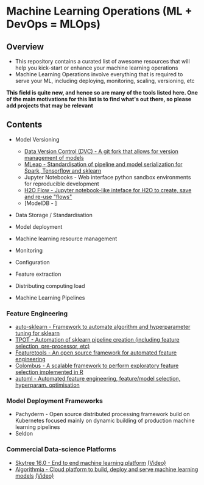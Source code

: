 # Machine Learning Operations (ML + DevOps = MLOps)

## Overview

* This repository contains a curated list of awesome resources that will help you kick-start or enhance your machine learning operations
* Machine Learning Operations involve everything that is required to serve your ML, including deploying, monitoring, scaling, versioning, etc

**This field is quite new, and hence so are many of the tools listed here. One of the main motivations for this list is to find what's out there, so please add projects that may be relevant**


## Contents


* Model Versioning
    * [Data Version Control (DVC) - A git fork that allows for version management of models](https://dvc.org/)
    * [MLeap - Standardisation of pipeline and model serialization for Spark, Tensorflow and sklearn](https://github.com/combust/mleap)
    * Jupyter Notebooks - Web interface python sandbox environments for reproducible development 
    * [H2O Flow - Jupyter notebook-like inteface for H2O to create, save and re-use "flows"](https://www.h2o.ai/download/)
    * [ModelDB - ]

* Data Storage / Standardisation
* Model deployment
* Machine learning resource management
* Monitoring
* Configuration
* Feature extraction
* Distributing computing load
* Machine Learning Pipelines
### Feature Engineering

* [auto-sklearn - Framework to automate algorithm and hyperparameter tuning for sklearn](https://automl.github.io/auto-sklearn/stable/)
* [TPOT - Automation of sklearn pipeline creation (including feature selection, pre-processor, etc)](https://epistasislab.github.io/tpot/)
* [Featuretools - An open source framework for automated feature engineering](https://www.featuretools.com/)
* [Colombus - A scalable framework to perform exploratory feature selection implemented in R](http://i.stanford.edu/hazy/victor/columbus/)
* [automl - Automated feature engineering, feature/model selection, hyperparam. optimisation](https://github.com/ClimbsRocks/automl)

### Model Deployment Frameworks
* Pachyderm - Open source distributed processing framework build on Kubernetes focused mainly on dynamic building of production machine learning pipelines
* Seldon

### Commercial Data-science Platforms
* [Skytree 16.0 - End to end machine learning platform](http://skytree.net) [(Video)](https://www.youtube.com/watch?v=XuCwpnU-F1k)
* [Algorithmia - Cloud platform to build, deploy and serve machine learning models](https://algorithmia.com/) [(Video)](https://www.youtube.com/watch?v=qcsrPY0koyY)

# 



